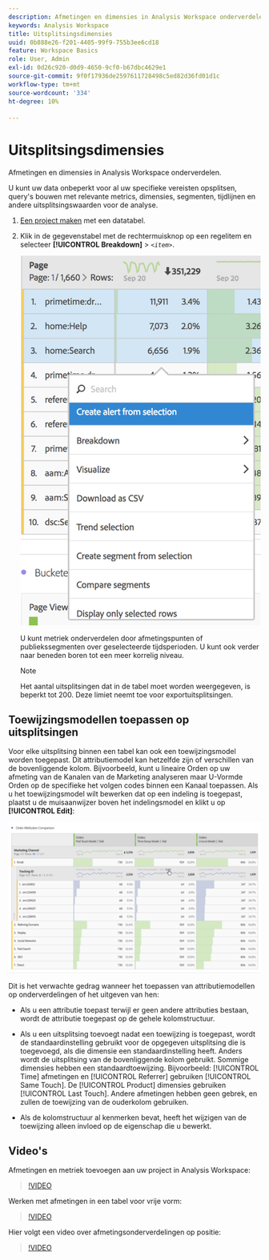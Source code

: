 ```yaml
---
description: Afmetingen en dimensies in Analysis Workspace onderverdelen.
keywords: Analysis Workspace
title: Uitsplitsingsdimensies
uuid: 0b888e26-f201-4405-99f9-755b3ee6cd18
feature: Workspace Basics
role: User, Admin
exl-id: 0d26c920-d0d9-4650-9cf0-b67dbc4629e1
source-git-commit: 9f0f17936de2597611728498c5ed82d36fd01d1c
workflow-type: tm+mt
source-wordcount: '334'
ht-degree: 10%

---
```


# Uitsplitsingsdimensies

Afmetingen en dimensies in Analysis Workspace onderverdelen.

U kunt uw data onbeperkt voor al uw specifieke vereisten opsplitsen, query&#39;s bouwen met relevante metrics, dimensies, segmenten, tijdlijnen en andere uitsplitsingswaarden voor de analyse.

1. [Een project maken](/help/analyze/analysis-workspace/home.md) met een datatabel.
1. Klik in de gegevenstabel met de rechtermuisknop op een regelitem en selecteer **[!UICONTROL Breakdown]** > *`<item>`*.

   ![Stap Resultaat](assets/fa_data_table_actions.png)

   U kunt metriek onderverdelen door afmetingspunten of publiekssegmenten over geselecteerde tijdsperioden. U kunt ook verder naar beneden boren tot een meer korrelig niveau.

   >[!NOTE]
   >
   >Het aantal uitsplitsingen dat in de tabel moet worden weergegeven, is beperkt tot 200. Deze limiet neemt toe voor exportuitsplitsingen.

## Toewijzingsmodellen toepassen op uitsplitsingen

Voor elke uitsplitsing binnen een tabel kan ook een toewijzingsmodel worden toegepast. Dit attributiemodel kan hetzelfde zijn of verschillen van de bovenliggende kolom. Bijvoorbeeld, kunt u lineaire Orden op uw afmeting van de Kanalen van de Marketing analyseren maar U-Vormde Orden op de specifieke het volgen codes binnen een Kanaal toepassen. Als u het toewijzingsmodel wilt bewerken dat op een indeling is toegepast, plaatst u de muisaanwijzer boven het indelingsmodel en klikt u op **[!UICONTROL Edit]**:

![Onderbrekingsinstellingen](assets/breakdown_settings.png)

Dit is het verwachte gedrag wanneer het toepassen van attributiemodellen op onderverdelingen of het uitgeven van hen:

* Als u een attributie toepast terwijl er geen andere attributies bestaan, wordt de attributie toegepast op de gehele kolomstructuur.

* Als u een uitsplitsing toevoegt nadat een toewijzing is toegepast, wordt de standaardinstelling gebruikt voor de opgegeven uitsplitsing die is toegevoegd, als die dimensie een standaardinstelling heeft. Anders wordt de uitsplitsing van de bovenliggende kolom gebruikt. Sommige dimensies hebben een standaardtoewijzing.  Bijvoorbeeld: [!UICONTROL Time] afmetingen en [!UICONTROL Referrer] gebruiken [!UICONTROL Same Touch]. De [!UICONTROL Product] dimensies gebruiken [!UICONTROL Last Touch]. Andere afmetingen hebben geen gebrek, en zullen de toewijzing van de ouderkolom gebruiken.

* Als de kolomstructuur al kenmerken bevat, heeft het wijzigen van de toewijzing alleen invloed op de eigenschap die u bewerkt.

## Video&#39;s

Afmetingen en metriek toevoegen aan uw project in Analysis Workspace:

>[!VIDEO](https://video.tv.adobe.com/v/30606/?quality=12)

Werken met afmetingen in een tabel voor vrije vorm:

>[!VIDEO](https://video.tv.adobe.com/v/40179/?quality=12)

Hier volgt een video over afmetingsonderverdelingen op positie:

>[!VIDEO](https://video.tv.adobe.com/v/24033/?quality=12)
